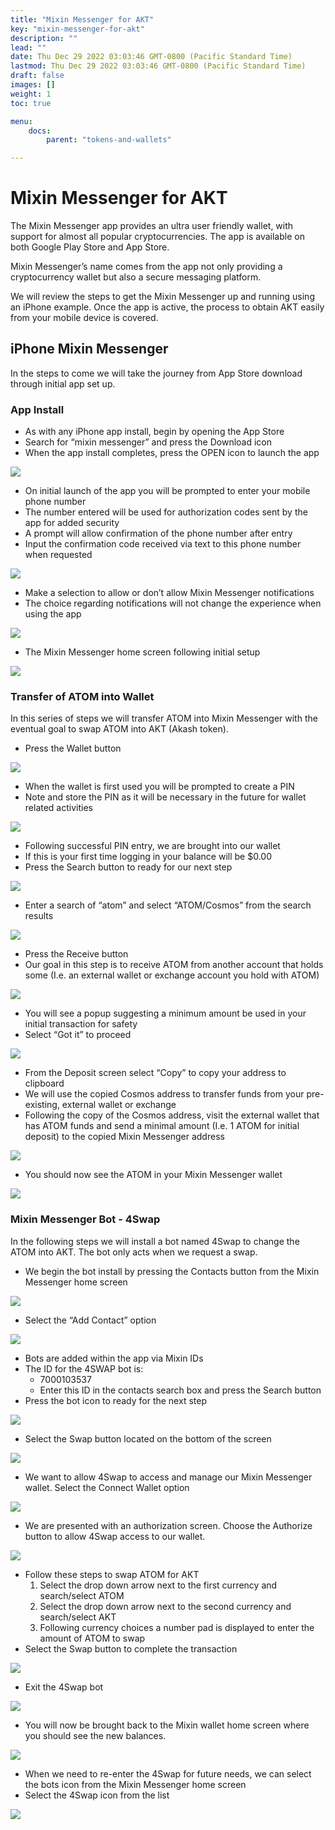 ```yaml
---
title: "Mixin Messenger for AKT"
key: "mixin-messenger-for-akt"
description: ""
lead: ""
date: Thu Dec 29 2022 03:03:46 GMT-0800 (Pacific Standard Time)
lastmod: Thu Dec 29 2022 03:03:46 GMT-0800 (Pacific Standard Time)
draft: false
images: []
weight: 1
toc: true

menu:
    docs:
        parent: "tokens-and-wallets"

---
```

Mixin Messenger for AKT
=======================

The Mixin Messenger app provides an ultra user friendly wallet, with support for almost all popular cryptocurrencies. The app is available on both Google Play Store and App Store.

Mixin Messenger’s name comes from the app not only providing a cryptocurrency wallet but also a secure messaging platform.

We will review the steps to get the Mixin Messenger up and running using an iPhone example. Once the app is active, the process to obtain AKT easily from your mobile device is covered.

iPhone Mixin Messenger
----------------------

In the steps to come we will take the journey from App Store download through initial app set up.

### App Install

*   As with any iPhone app install, begin by opening the App Store
*   Search for “mixin messenger” and press the Download icon
*   When the app install completes, press the OPEN icon to launch the app

![](/images/.gitbook/mixinInstallAndLaunch.png)

*   On initial launch of the app you will be prompted to enter your mobile phone number
*   The number entered will be used for authorization codes sent by the app for added security
*   A prompt will allow confirmation of the phone number after entry
*   Input the confirmation code received via text to this phone number when requested

![](/images/.gitbook/phoneNumberEntry%20(1).png)

*   Make a selection to allow or don’t allow Mixin Messenger notifications
*   The choice regarding notifications will not change the experience when using the app

![](/images/.gitbook/notificationConfirm.png)

*   The Mixin Messenger home screen following initial setup

![](/images/.gitbook/mixinInitialScreen.png)

### Transfer of ATOM into Wallet

In this series of steps we will transfer ATOM into Mixin Messenger with the eventual goal to swap ATOM into AKT (Akash token).

*   Press the Wallet button

![](/images/.gitbook/accessWallet.png)

*   When the wallet is first used you will be prompted to create a PIN
*   Note and store the PIN as it will be necessary in the future for wallet related activities

![](/images/.gitbook/createPIN.png)

*   Following successful PIN entry, we are brought into our wallet
*   If this is your first time logging in your balance will be $0.00
*   Press the Search button to ready for our next step

![](/images/.gitbook/initialWalletView%20(1).png)

*   Enter a search of “atom” and select “ATOM/Cosmos” from the search results

![](/images/.gitbook/searchATOM.png)

*   Press the Receive button
*   Our goal in this step is to receive ATOM from another account that holds some (I.e. an external wallet or exchange account you hold with ATOM)

![](/images/.gitbook/receiveATOM%20(1)%20(1).png)

*   You will see a popup suggesting a minimum amount be used in your initial transaction for safety
*   Select “Got it” to proceed

![](/images/.gitbook/atomDeposit1%20(1).png)

*   From the Deposit screen select “Copy” to copy your address to clipboard
*   We will use the copied Cosmos address to transfer funds from your pre-existing, external wallet or exchange
*   Following the copy of the Cosmos address, visit the external wallet that has ATOM funds and send a minimal amount (I.e. 1 ATOM for initial deposit) to the copied Mixin Messenger address

![](/images/.gitbook/atomDeposit2%20(1).png)

*   You should now see the ATOM in your Mixin Messenger wallet

![](/images/.gitbook/atomDepositComplete%20(1).png)

### Mixin Messenger Bot - 4Swap

In the following steps we will install a bot named 4Swap to change the ATOM into AKT. The bot only acts when we request a swap.

*   We begin the bot install by pressing the Contacts button from the Mixin Messenger home screen

![](/images/.gitbook/contactsInitial.png)

*   Select the “Add Contact” option

![](/images/.gitbook/contactsAdd.png)

*   Bots are added within the app via Mixin IDs
*   The ID for the 4SWAP bot is:
    *    7000103537
    *    Enter this ID in the contacts search box and press the Search button
*   Press the bot icon to ready for the next step

![](/images/.gitbook/search4Swap%20(1).png)

*   Select the Swap button located on the bottom of the screen

![](/images/.gitbook/navigateToSwap.png)

*   We want to allow 4Swap to access and manage our Mixin Messenger wallet. Select the Connect Wallet option

![](/images/.gitbook/walletButton.png)

*   We are presented with an authorization screen. Choose the Authorize button to allow 4Swap access to our wallet.

![](/images/.gitbook/authorizeWallet.png)

*   Follow these steps to swap ATOM for AKT
    1.  Select the drop down arrow next to the first currency and search/select ATOM
    2.  Select the drop down arrow next to the second currency and search/select AKT
    3.  Following currency choices a number pad is displayed to enter the amount of ATOM to swap
*   Select the Swap button to complete the transaction

![](/images/.gitbook/specifySwapDetails%20(1).png)

*   Exit the 4Swap bot

![](/images/.gitbook/fourSwapExitScreen.png)

*   You will now be brought back to the Mixin wallet home screen where you should see the new balances.

![](/images/.gitbook/aktBalanceUpdated.png)

*   When we need to re-enter the 4Swap for future needs, we can select the bots icon from the Mixin Messenger home screen
*   Select the 4Swap icon from the list

![](/images/.gitbook/reenterBot%20(1).png)